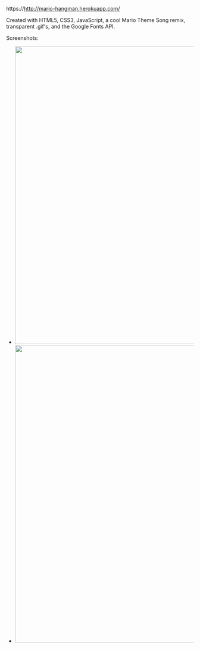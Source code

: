 https://http://mario-hangman.herokuapp.com/

Created with HTML5, CSS3, JavaScript, a cool Mario Theme Song remix, transparent .gif's, and the Google Fonts API.

Screenshots:
- <img src="https://raw.githubusercontent.com/eric-h0/marioHangman/master/screenshots/1.png" width="800px" height="auto"/>
- <img src="https://raw.githubusercontent.com/eric-h0/marioHangman/master/screenshots/2.png" width="800px" height="auto"/>
